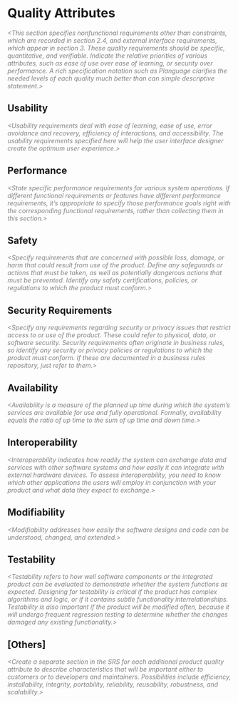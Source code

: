 # Quality Attributes

_<font color="gray">
&lt;This section specifies nonfunctional requirements other than constraints, which are recorded in section 2.4, and external interface requirements, which appear in section 3. These quality requirements should be specific, quantitative, and verifiable. Indicate the relative priorities of various attributes, such as ease of use over ease of learning, or security over performance. A rich specification notation such as Planguage clarifies the needed levels of each quality much better than can simple descriptive statement.&gt;
</font>_

## Usability

_<font color="gray">
&lt;Usability requirements deal with ease of learning, ease of use, error avoidance and recovery, efficiency of interactions, and accessibility. The usability requirements specified here will help the user interface designer create the optimum user experience.&gt;
</font>_

## Performance

_<font color="gray">
&lt;State specific performance requirements for various system operations. If different functional requirements or features have different performance requirements, it’s appropriate to specify those performance goals right with the corresponding functional requirements, rather than collecting them in this section.&gt;
</font>_


## Safety

_<font color="gray">
&lt;Specify requirements that are concerned with possible loss, damage, or harm that could result from use of the product. Define any safeguards or actions that must be taken, as well as potentially dangerous actions that must be prevented. Identify any safety certifications, policies, or regulations to which the product must conform.&gt;
</font>_


## Security Requirements
_<font color="gray">
&lt;Specify any requirements regarding security or privacy issues that restrict access to or use of the product. These could refer to physical, data, or software security. Security requirements often originate in business rules, so identify any security or privacy policies or regulations to which the product must conform. If these are documented in a business rules repository, just refer to them.&gt;
</font>_


## Availability

_<font color="gray">
&lt;Availability is a measure of the planned up time during which the system’s services are available for use and fully operational. Formally, availability equals the ratio of up time to the sum of up time and down time.&gt;
</font>_


## Interoperability

_<font color="gray">
&lt;Interoperability indicates how readily the system can exchange data and services with other software systems and how easily it can integrate with external hardware devices. To assess interoperability, you need to know which other applications the users will employ in conjunction with your product and what data they expect to exchange.&gt;
</font>_


## Modifiability

_<font color="gray">
&lt;Modifiability addresses how easily the software designs and code can be understood, changed, and extended.&gt;
</font>_


## Testability

_<font color="gray">
&lt;Testability refers to how well software components or the integrated product can be evaluated to demonstrate whether the system functions as expected. Designing for testability is critical if the product has complex algorithms and logic, or if it contains subtle functionality interrelationships. Testability is also important if the product will be modified often, because it will undergo frequent regression testing to determine whether the changes damaged any existing functionality.&gt;
</font>_


## [Others]

_<font color="gray">
&lt;Create a separate section in the SRS for each additional product quality attribute to describe characteristics that will be important either to customers or to developers and maintainers. Possibilities include efficiency, installability, integrity, portability, reliability, reusability, robustness, and scalability.&gt;
</font>_


